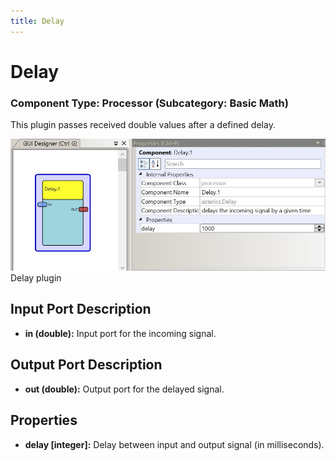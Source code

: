 ```yaml
---
title: Delay
---
```


# Delay

### Component Type: Processor (Subcategory: Basic Math)

This plugin passes received double values after a defined delay.

![Screenshot: Delay plugin](./img/Delay.jpg "Screenshot: Delay plugin")  
Delay plugin

## Input Port Description

- **in (double):** Input port for the incoming signal.

## Output Port Description

- **out (double):** Output port for the delayed signal.

## Properties

- **delay \[integer\]:** Delay between input and output signal (in milliseconds).
